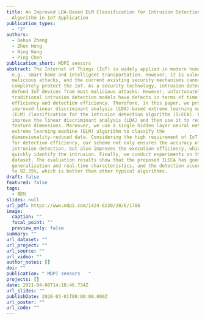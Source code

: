 ```yaml
---
title: An Improved LDA-Based ELM Classification for Intrusion Detection
  Algorithm in IoT Application
publication_types:
  - "2"
authors:
  - Dehua Zheng
  - Zhen Hong
  - Ning Wang
  - Ping Chen
publication_short: MDPI sensors
abstract: The Internet of Things (IoT) is widely applied in modern human life,
  e.g., smart home and intelligent transportation. However, it is vulnerable to
  malicious attacks, and the current existing security mechanisms cannot
  completely protect the IoT. As a security technology, intrusion detection can
  defend IoT devices from most malicious attacks. However, unfortunately the
  traditional intrusion detection models have defects in terms of time
  efficiency and detection efficiency. Therefore, in this paper, we propose an
  improved linear discriminant analysis (LDA)-based extreme learning machine
  (ELM) classification for the intrusion detection algorithm (ILECA). First, we
  improve the linear discriminant analysis (LDA) and then use it to reduce the
  feature dimensions. Moreover, we use a single hidden layer neural network
  extreme learning machine (ELM) algorithm to classify the
  dimensionality-reduced data. Considering the high requirement of IoT devices
  for detection efficiency, our scheme not only ensures the accuracy of
  intrusion detection, but also improves the execution efficiency, which can
  quickly identify the intrusion. Finally, we conduct experiments on the NSL-KDD
  dataset. The evaluation results show that the proposed ILECA has good
  generalization and real-time characteristics, and the detection accuracy is up
  to 92.35%, which is better than other typical algorithms.
draft: false
featured: false
tags:
  - 期刊
slides: null
url_pdf: https://www.mdpi.com/1424-8220/20/6/1706
image:
  caption: ""
  focal_point: ""
  preview_only: false
summary: ""
url_dataset: ""
url_project: ""
url_source: ""
url_video: ""
author_notes: []
doi: ""
publication: " MDPI sensors   "
projects: []
date: 2021-04-06T14:18:46.734Z
url_slides: ""
publishDate: 2020-03-01T00:00:00.000Z
url_poster: ""
url_code: ""
---
```

